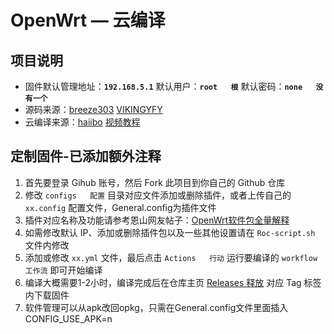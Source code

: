<div align   对齐="center"   “中心”>
<h1>OpenWrt — 云编译</h1>


## 项目说明
- 固件默认管理地址：**`192.168.5.1`** 默认用户：**`root   根`** 默认密码：**`none   没有一个`**
- 源码来源：[breeze303](https://github.com/LiBwrt-op/openwrt-6.x) [VIKINGYFY](https://github.com/VIKINGYFY/immortalwrt)
- 云编译来源：[haiibo](https://github.com/haiibo/OpenWrt) [视频教程](https://www.youtube.com/watch?v=6j4ofS0GT38&t=507s)

## 定制固件-已添加额外注释
1. 首先要登录 Gihub 账号，然后 Fork 此项目到你自己的 Github 仓库
2. 修改 `configs   配置` 目录对应文件添加或删除插件，或者上传自己的 `xx.config` 配置文件，General.config为插件文件
3. 插件对应名称及功能请参考恩山网友帖子：[OpenWrt软件包全量解释](https://www.right.com.cn/FORUM/forum.php?mod=viewthread&tid=8384897)
4. 如需修改默认 IP、添加或删除插件包以及一些其他设置请在 `Roc-script.sh` 文件内修改
5. 添加或修改 `xx.yml` 文件，最后点击 `Actions   行动` 运行要编译的 `workflow   工作流` 即可开始编译
6. 编译大概需要1-2小时，编译完成后在仓库主页 [Releases   释放](https://github.com/laipeng668/openwrt-ci-roc/releases) 对应 Tag 标签内下载固件
7. 软件管理可以从apk改回opkg，只需在General.config文件里面插入CONFIG_USE_APK=n
